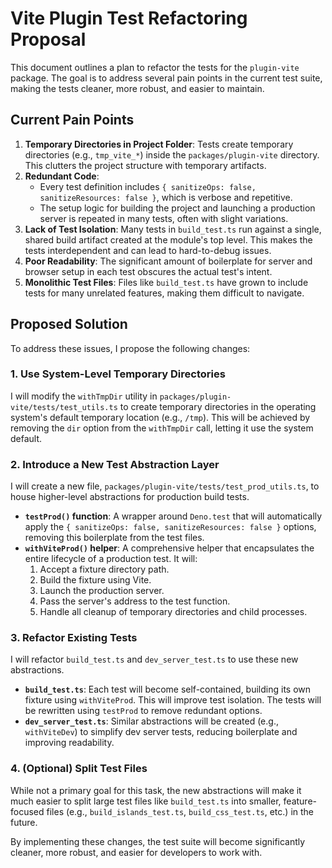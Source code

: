 # Vite Plugin Test Refactoring Proposal

This document outlines a plan to refactor the tests for the `plugin-vite` package. The goal is to address several pain points in the current test suite, making the tests cleaner, more robust, and easier to maintain.

## Current Pain Points

1.  **Temporary Directories in Project Folder**: Tests create temporary directories (e.g., `tmp_vite_*`) inside the `packages/plugin-vite` directory. This clutters the project structure with temporary artifacts.
2.  **Redundant Code**:
    -   Every test definition includes `{ sanitizeOps: false, sanitizeResources: false }`, which is verbose and repetitive.
    -   The setup logic for building the project and launching a production server is repeated in many tests, often with slight variations.
3.  **Lack of Test Isolation**: Many tests in `build_test.ts` run against a single, shared build artifact created at the module's top level. This makes the tests interdependent and can lead to hard-to-debug issues.
4.  **Poor Readability**: The significant amount of boilerplate for server and browser setup in each test obscures the actual test's intent.
5.  **Monolithic Test Files**: Files like `build_test.ts` have grown to include tests for many unrelated features, making them difficult to navigate.

## Proposed Solution

To address these issues, I propose the following changes:

### 1. Use System-Level Temporary Directories

I will modify the `withTmpDir` utility in `packages/plugin-vite/tests/test_utils.ts` to create temporary directories in the operating system's default temporary location (e.g., `/tmp`). This will be achieved by removing the `dir` option from the `withTmpDir` call, letting it use the system default.

### 2. Introduce a New Test Abstraction Layer

I will create a new file, `packages/plugin-vite/tests/test_prod_utils.ts`, to house higher-level abstractions for production build tests.

-   **`testProd()` function**: A wrapper around `Deno.test` that will automatically apply the `{ sanitizeOps: false, sanitizeResources: false }` options, removing this boilerplate from the test files.
-   **`withViteProd()` helper**: A comprehensive helper that encapsulates the entire lifecycle of a production test. It will:
    1.  Accept a fixture directory path.
    2.  Build the fixture using Vite.
    3.  Launch the production server.
    4.  Pass the server's address to the test function.
    5.  Handle all cleanup of temporary directories and child processes.

### 3. Refactor Existing Tests

I will refactor `build_test.ts` and `dev_server_test.ts` to use these new abstractions.

-   **`build_test.ts`**: Each test will become self-contained, building its own fixture using `withViteProd`. This will improve test isolation. The tests will be rewritten using `testProd` to remove redundant options.
-   **`dev_server_test.ts`**: Similar abstractions will be created (e.g., `withViteDev`) to simplify dev server tests, reducing boilerplate and improving readability.

### 4. (Optional) Split Test Files

While not a primary goal for this task, the new abstractions will make it much easier to split large test files like `build_test.ts` into smaller, feature-focused files (e.g., `build_islands_test.ts`, `build_css_test.ts`, etc.) in the future.

By implementing these changes, the test suite will become significantly cleaner, more robust, and easier for developers to work with.
